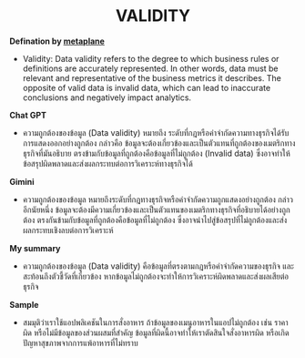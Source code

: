 <center><h1>VALIDITY</h1></center> 

**Defination by [metaplane](https://www.metaplane.dev/blog/data-validity-definition-examples)**

- Validity: Data validity refers to the degree to which business rules or definitions are accurately represented. In other words, data must be relevant and representative of the business metrics it describes. The opposite of valid data is invalid data, which can lead to inaccurate conclusions and negatively impact analytics.

**Chat GPT**

- ความถูกต้องของข้อมูล (Data validity) หมายถึง ระดับที่กฎหรือคำจำกัดความทางธุรกิจได้รับการแสดงออกอย่างถูกต้อง กล่าวคือ ข้อมูลจะต้องเกี่ยวข้องและเป็นตัวแทนที่ถูกต้องของเมตริกทางธุรกิจที่มันอธิบาย ตรงข้ามกับข้อมูลที่ถูกต้องคือข้อมูลที่ไม่ถูกต้อง (Invalid data) ซึ่งอาจทำให้ข้อสรุปผิดพลาดและส่งผลกระทบต่อการวิเคราะห์ทางธุรกิจได้

**Gimini**

- ความถูกต้องของข้อมูล หมายถึงระดับที่กฎทางธุรกิจหรือคำจำกัดความถูกแสดงอย่างถูกต้อง กล่าวอีกนัยหนึ่ง ข้อมูลจะต้องมีความเกี่ยวข้องและเป็นตัวแทนของเมตริกทางธุรกิจที่อธิบายได้อย่างถูกต้อง ตรงกันข้ามกับข้อมูลที่ถูกต้องคือข้อมูลที่ไม่ถูกต้อง ซึ่งอาจนำไปสู่ข้อสรุปที่ไม่ถูกต้องและส่งผลกระทบเชิงลบต่อการวิเคราะห์

**My summary**

- ความถูกต้องของข้อมูล (Data validity) คือข้อมูลที่ตรงตามกฎหรือคำจำกัดความของธุรกิจ และสะท้อนถึงตัวชี้วัดที่เกี่ยวข้อง หากข้อมูลไม่ถูกต้องจะทำให้การวิเคราะห์ผิดพลาดและส่งผลเสียต่อธุรกิจ

**Sample**

- สมมุติว่าเราใช้แอปพลิเคชันในการสั่งอาหาร ถ้าข้อมูลของเมนูอาหารในแอปไม่ถูกต้อง เช่น ราคาผิด หรือไม่มีข้อมูลของส่วนผสมที่สำคัญ ข้อมูลที่ผิดนี้อาจทำให้เราตัดสินใจสั่งอาหารผิด หรือเกิดปัญหาสุขภาพจากการแพ้อาหารที่ไม่ทราบ

